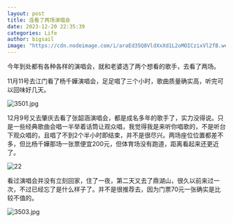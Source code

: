 ```yaml
---
layout: post
title: 连看了两场演唱会
date: 2023-12-20 22:35:39
categories: Life
author: bigsail
image: "https://cdn.nodeimage.com/i/araEd35Q8VldXxXd1L2oMOICzixVl2fB.webp"
---
```

今年到处都有各种各样的演唱会，就和老婆选了两个想看的歌手，去看了两场。

11月11号去江门看了杨千嬅演唱会，足足唱了三个小时，歌曲质量确实高，听完可以回味好几天。

<!--![](https://ucarecdn.com/2dfc2b1d-b361-44b8-b32d-5dda1e690ffc/3501.webp)-->
![3501.jpg](https://img.warn.im/v2/uSremSW.jpeg)

12月9号又去肇庆去看了张韶涵演唱会，都是成名多年的歌手了，实力没得说。只是一些经典歌曲会唱一半举着话筒让观众唱，我觉得我是来听你唱歌的，不是听台下观众唱的，且唱了不到2个半小时即结束，并不是很尽兴。两场座位位置都差不多，但比杨千嬅那场一张票便宜200元，但体育场没有跑道，距离看起来还更近了。

<!--![](https://ucarecdn.com/58781ff2-6a52-4cce-af9d-ea2dd8b07070/20231220.webp)-->
![22](https://cdn.nodeimage.com/i/araEd35Q8VldXxXd1L2oMOICzixVl2fB.webp)

看过演唱会并没有立刻回家，住了一夜，第二天又去了鼎湖山，很久以前来过一次，不过已经忘了是什么样子了。并不是很推荐去，因为门票70元一张确实是比较不值的。

<!--![](https://ucarecdn.com/ee0d6325-2a50-469c-ab12-6de3f8849895/3503.webp)-->
![3503.jpg](https://img.warn.im/v2/J3AWqHv.jpeg)
